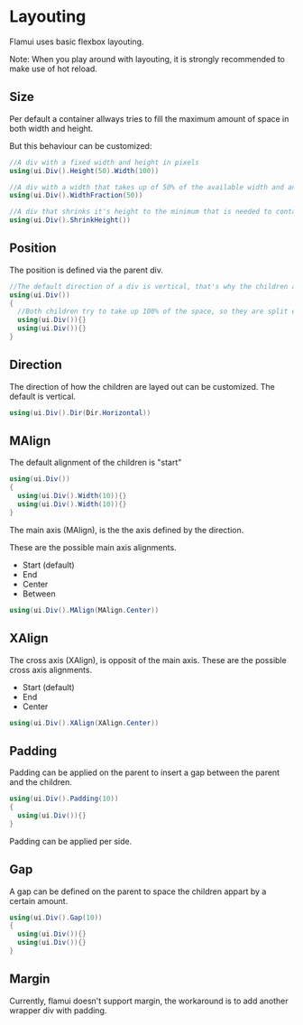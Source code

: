 # Layouting

Flamui uses basic flexbox layouting.

Note: When you play around with layouting, it is strongly recommended to make use of hot reload.

## Size
Per default a container allways tries to fill the maximum amount of space in both width and height.

But this behaviour can be customized:

```csharp
//A div with a fixed width and height in pixels
using(ui.Div().Height(50).Width(100))

//A div with a width that takes up of 50% of the available width and and 100% (default) of the height. 
using(ui.Div().WidthFraction(50))

//A div that shrinks it's height to the minimum that is needed to contain it's children
using(ui.Div().ShrinkHeight())
```

## Position
The position is defined via the parent div.

```csharp
//The default direction of a div is vertical, that's why the children are below one another
using(ui.Div())
{
  //Both children try to take up 100% of the space, so they are split equally (50/50).
  using(ui.Div()){}
  using(ui.Div()){}
}
```

## Direction
The direction of how the children are layed out can be customized. The default is vertical.
```csharp
using(ui.Div().Dir(Dir.Horizontal))
```

## MAlign
The default alignment of the children is "start"
```csharp
using(ui.Div())
{
  using(ui.Div().Width(10)){}
  using(ui.Div().Width(10)){}
}
```

The main axis (MAlign), is the the axis defined by the direction.

These are the possible main axis alignments.
- Start (default)
- End
- Center
- Between

```csharp
using(ui.Div().MAlign(MAlign.Center))
```
## XAlign
The cross axis (XAlign), is opposit of the main axis.
These are the possible cross axis alignments.
- Start (default)
- End
- Center

```csharp
using(ui.Div().XAlign(XAlign.Center))
```

## Padding
Padding can be applied on the parent to insert a gap between the parent and the children.

```csharp
using(ui.Div().Padding(10))
{
  using(ui.Div()){}
}
```

Padding can be applied per side.

## Gap

A gap can be defined on the parent to space the children appart by a certain amount.
```csharp
using(ui.Div().Gap(10))
{
  using(ui.Div()){}
  using(ui.Div()){}
}
```

## Margin
Currently, flamui doesn't support margin, the workaround is to add another wrapper div with padding.
